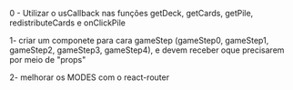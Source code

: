 0 - Utilizar o usCallback nas funções getDeck, getCards, getPile, redistributeCards e onClickPile

1-  criar um componete para cara gameStep (gameStep0, gameStep1, gameStep2, gameStep3, gameStep4), e devem receber oque precisarem por meio de "props"

2- melhorar os MODES com o react-router

<!-- 3-   useEffect(() => {
       (async() => {
    const deck = await axios.get('https://deckofcardsapi.com/api/deck/new/shuffle/?deck_count=1');
    const deckId = deck.data.deck_id
    const cards = await axios.get(`https://deckofcardsapi.com/api/deck/${deck.deck_id}/draw/?count=21`);
    setPile({ pile1: cards.data.slice(0, 7), pile2: cards.data.slice(7, 14), pile3: cards.data.slice(14, 21) });
       })()
  }, [cards]); -->

<!-- 4- colocar um loader -->
<!-- 5- apagar Result -->